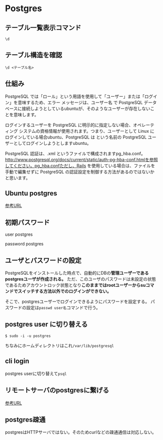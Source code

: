 # Postgres

## テーブル一覧表示コマンド

`\d`

## テーブル構造を確認

`\d <テーブル名>`

## 仕組み

PostgreSQL では「ロール」という用語を使用して「ユーザー」または「ログイン」を意味するため、エラー メッセージは、ユーザー名 で PostgreSQL データベースに接続しようとしているubuntuが、そのようなユーザーが存在しないことを意味します。

ログインするユーザーを PostgreSQL に明示的に指定しない場合、オペレーティング システムの資格情報が使用されます。つまり、ユーザーとして Linux にログインしている場合ubuntu、PostgreSQL は という名前の PostgreSQL ユーザーとしてログインしようとしますubuntu。

PostgreSQL 認証は、.xml というファイルで構成されますpg_hba.conf。http://www.postgresql.org/docs/current/static/auth-pg-hba-conf.htmlを参照してください。pg_hba.confただし、Rails を使用している場合は、ファイルを手動で編集せずに PostgreSQL の認証設定を制御する方法があるのではないかと思います。

## Ubuntu postgres

[参考URL](https://qiita.com/sibakenY/items/407b721ad1bd0975bd00)

## 初期パスワード

user
postgres

password
postgres

## ユーザとパスワードの設定

PostgreSQLをインストールした時点で、自動的にDBの**管理ユーザーであるpostgresユーザが作成される。**
ただ、このユーザのパスワードは未設定の状態であるためアカウントロック状態となり**このままではrootユーザーからsuコマンドでスイッチする方法以外でのログインができない。**

そこで、postgresユーザーでログインできるようにパスワードを設定する。
パスワードの設定は`passwd user名`コマンドで行う。


## postgres user に切り替える

`$ sudo -i -u postgres`

ちなみにホームディレクトリはこれ`/var/lib/postgresql`

## cli login

postgres userに切り替えて`psql`

## リモートサーバのpostgresに繋げる

[参考URL](https://qiita.com/ume-san/items/6417390507fc3c710c54)

## postgres疎通

postgresはHTTPサーバではない。そのためcurlなどの疎通通信は対応しない。